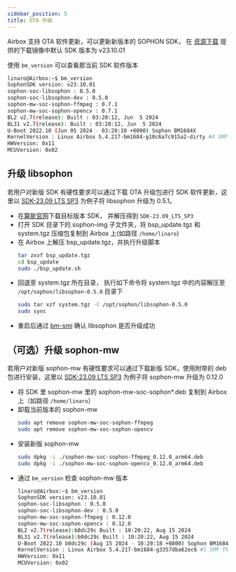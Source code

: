 ```yaml
---
sidebar_position: 5
title: OTA 升级
---
```


Airbox 支持 OTA 软件更新，可以更新新版本的 SOPHON SDK，
在 [资源下载](./download) 提供的下载镜像中默认 SDK 版本为 v23.10.01

使用 `bm_version` 可以查看那当前 SDK 软件版本

```bash
linaro@Airbox:~$ bm_version
SophonSDK version: v23.10.01
sophon-soc-libsophon : 0.5.0
sophon-soc-libsophon-dev : 0.5.0
sophon-mw-soc-sophon-ffmpeg : 0.7.1
sophon-mw-soc-sophon-opencv : 0.7.1
BL2 v2.7(release): Built : 03:20:12, Jun  5 2024
BL31 v2.7(release): Built : 03:20:12, Jun  5 2024
U-Boot 2022.10 (Jun 05 2024 - 03:20:10 +0000) Sophon BM1684X
KernelVersion : Linux Airbox 5.4.217-bm1684-g18c6a7c915a2-dirty #4 SMP Thu May 16 09:59:04 UTC 2024 aarch64 aarch64 aarch64 GNU/Linux
HWVersion: 0x11
MCUVersion: 0x02
```

## 升级 libsophon

若用户对新版 SDK 有硬性要求可以通过下载 OTA 升级包进行 SDK 软件更新，这里以 [SDK-23.09 LTS SP3](https://developer.sophgo.com/site/index/material/90/all.html) 为例子将
libsophon 升级为 0.5.1。

- 在[算能官网](https://developer.sophgo.com/site/index/material/90/all.html)下载目标版本 SDK， 并解压得到 `SDK-23.09_LTS_SP3`
- 打开 SDK 目录下的 sophon-img 子文件夹，将 bsp_update.tgz 和 system.tgz 压缩包复制到 Airbox 上(如路径 `/home/linaro`)
- 在 Airbox 上解压 bsp_update.tgz，并执行升级脚本
  ```bash
  tar zxvf bsp_update.tgz
  cd bsp_update
  sudo ./bsp_update.sh
  ```
- 回退至 system.tgz 所在目录， 执行如下命令将 system.tgz 中的内容解压至 `/opt/sophon/libsophon-0.5.0` 目录下
  ```bash
  sudo tar xzf system.tgz -C /opt/sophon/libsophon-0.5.0
  sudo sync
  ```
- 重启后通过 [bm-smi](../local-ai-deploy/ai-tools/bm-smi) 确认 libsophon 是否升级成功

## （可选）升级 sophon-mw

若用户对新版 sophon-mw 有硬性要求可以通过下载新版 SDK，使用附带的 deb 包进行安装，这里以 [SDK-23.09 LTS SP3](https://developer.sophgo.com/site/index/material/90/all.html) 为例子将
sophon-mw 升级为 0.12.0

- 将 SDK 里 sophon-mw 里的 sophon-mw-soc-sophon\*.deb 复制到 Airbox 上（如路径 `/home/linaro`）
- 卸载当前版本的 sophon-mw
  ```bash
  sudo apt remove sophon-mw-soc-sophon-ffmpeg
  sudo apt remove sophon-mw-soc-sophon-opencv
  ```
- 安装新版 sophon-mw
  ```bash
  sudo dpkg -i ./sophon-mw-soc-sophon-ffmpeg_0.12.0_arm64.deb
  sudo dpkg -i ./sophon-mw-soc-sophon-opencv_0.12.0_arm64.deb
  ```
- 通过 `bm_version` 检查 sophon-mw 版本
  ```bash
  linaro@Airbox:~$ bm_version
  SophonSDK version: v23.10.01
  sophon-soc-libsophon : 0.5.0
  sophon-soc-libsophon-dev : 0.5.0
  sophon-mw-soc-sophon-ffmpeg : 0.12.0
  sophon-mw-soc-sophon-opencv : 0.12.0
  BL2 v2.7(release):b0dc29c Built : 10:20:22, Aug 15 2024
  BL31 v2.7(release):b0dc29c Built : 10:20:22, Aug 15 2024
  U-Boot 2022.10 b0dc29c (Aug 15 2024 - 10:20:18 +0800) Sophon BM1684X
  KernelVersion : Linux Airbox 5.4.217-bm1684-g3357dba62ec6 #1 SMP Thu Aug 15 10:20:28 CST 2024 aarch64 aarch64 aarch64 GNU/Linux
  HWVersion: 0x11
  MCUVersion: 0x02
  ```
